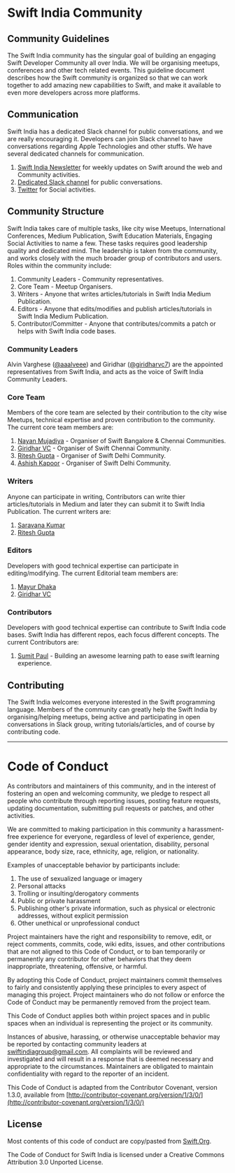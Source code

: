 # Swift India Community

## Community Guidelines

The Swift India community has the singular goal of building an engaging Swift Developer Community all over India. We will be organising meetups, conferences and other tech related events. This guideline document describes how the Swift community is organized so that we can work together to add amazing new capabilities to Swift, and make it available to even more developers across more platforms.

## Communication

Swift India has a dedicated Slack channel for public conversations, and we are really encouraging it. Developers can join Slack channel to have conversations regarding Apple Technologies and other stuffs. We have several dedicated channels for communication. 

  1. [Swift India Newsletter](http://swiftindia.in) for weekly updates on Swift around the web and Community activities.
  2. [Dedicated Slack channel](https://swiftindia.slack.com) for public conversations.
  3. [Twitter](https://twitter.com/swiftindiagroup) for Social activities. 


## Community Structure

Swift India takes care of multiple tasks, like city wise Meetups, International Conferences, Medium Publication, Swift Education Materials, Engaging Social Activities to name a few. These tasks requires good leadership quality and dedicated mind. The leadership is taken from the community, and works closely with the much broader group of contributors and users. Roles within the community include:

  1. Community Leaders - Community representatives.
  2. Core Team - Meetup Organisers.
  3. Writers - Anyone that writes articles/tutorials in Swift India Medium Publication.
  5. Editors - Anyone that edits/modifies and publish articles/tutorials in Swift India Medium Publication.
  6. Contributor/Committer - Anyone that contributes/commits a patch or helps with Swift India code bases.


### Community Leaders

Alvin Varghese ([@aaalveee](https://twitter.com/aaalveee)) and Giridhar ([@giridharvc7](https://twitter.com/giridharvc7)) are the appointed representatives from Swift India, and acts as the voice of Swift India Community Leaders.

### Core Team

Members of the core team are selected by their contribution to the city wise Meetups, technical expertise and proven contribution to the community. The current core team members are:

  1. [Nayan Mujadiya](https://twitter.com@nayaneye) - Organiser of Swift Bangalore & Chennai Communities.
  2. [Giridhar VC](https://twitter.com/giridharvc7) - Organiser of Swift Chennai Community. 
  3. [Ritesh Gupta](https://twitter.com/_riteshhh) - Organiser of Swift Delhi Community.
  4. [Ashish Kapoor](https://twitter.com/iAshishKapoor) - Organiser of Swift Delhi Community.

### Writers

Anyone can participate in writing, Contributors can write thier articles/tutorials in Medium and later they can submit it to Swift India Publication. The current writers are:

  1. [Saravana Kumar](https://twitter.com/sarnaaas) 
  2. [Ritesh Gupta](https://twitter.com/_riteshhh)

### Editors

Developers with good technical expertise can participate in editing/modifying. The current Editorial team members are:

  1. [Mayur Dhaka](https://twitter.com/MayurDhaka)
  2. [Giridhar VC](https://twitter.com/giridharvc7)
  
  
### Contributors

Developers with good technical expertise can contribute to Swift India code bases. Swift India has different repos, each focus different concepts. The current Contributors are:

  1. [Sumit Paul](https://twitter.com/zen_prog) - Building an awesome learning path to ease swift learning experience.
  
  
## Contributing

The Swift India welcomes everyone interested in the Swift programming language. Members of the community can greatly help the Swift India by organising/helping meetups, being active and participating in open conversations in Slack group, writing tutorials/articles, and of course by contributing code.

----------

# Code of Conduct

As contributors and maintainers of this community, and in the interest of fostering an open and welcoming community, we pledge to respect all people who contribute through reporting issues, posting feature requests, updating documentation, submitting pull requests or patches, and other activities.

We are committed to making participation in this community a harassment-free experience for everyone, regardless of level of experience, gender, gender identity and expression, sexual orientation, disability, personal appearance, body size, race, ethnicity, age, religion, or nationality.

Examples of unacceptable behavior by participants include:

  1. The use of sexualized language or imagery
  2. Personal attacks
  3. Trolling or insulting/derogatory comments
  4. Public or private harassment
  5. Publishing other's private information, such as physical or electronic addresses, without explicit permission
  6. Other unethical or unprofessional conduct
  
Project maintainers have the right and responsibility to remove, edit, or reject comments, commits, code, wiki edits, issues, and other contributions that are not aligned to this Code of Conduct, or to ban temporarily or permanently any contributor for other behaviors that they deem inappropriate, threatening, offensive, or harmful.

By adopting this Code of Conduct, project maintainers commit themselves to fairly and consistently applying these principles to every aspect of managing this project. Project maintainers who do not follow or enforce the Code of Conduct may be permanently removed from the project team.

This Code of Conduct applies both within project spaces and in public spaces when an individual is representing the project or its community.

Instances of abusive, harassing, or otherwise unacceptable behavior may be reported by contacting community leaders at [swiftindiagroup@gmail.com](mailto:swiftindiagroup@gmail.com). All complaints will be reviewed and investigated and will result in a response that is deemed necessary and appropriate to the circumstances. Maintainers are obligated to maintain confidentiality with regard to the reporter of an incident.

This Code of Conduct is adapted from the Contributor Covenant, version 1.3.0, available from [http://contributor-covenant.org/version/1/3/0/](http://contributor-covenant.org/version/1/3/0/)

## License
  
Most contents of this code of conduct are copy/pasted from [Swift.Org](https://swift.org/community/#code-of-conduct).
  
The Code of Conduct for Swift India is licensed under a Creative Commons Attribution 3.0 Unported License.
  
